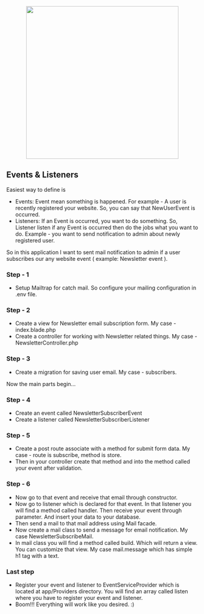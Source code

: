 <p align="center"><a href="https://laravel.com" target="_blank"><img src="https://raw.githubusercontent.com/laravel/art/master/logo-lockup/5%20SVG/2%20CMYK/1%20Full%20Color/laravel-logolockup-cmyk-red.svg" width="400"></a></p>


## Events & Listeners

Easiest way to define is
- Events: Event mean something is happened. For example - A user is recently registered your website. So, you can say that NewUserEvent is occurred.
- Listeners: If an Event is occurred, you want to do something. So, Listener listen if any Event is occurred then do the jobs what you want to do. Example - you want to send notification to admin about newly registered user.


So in this application I want to sent mail notification to admin if a user subscribes our any website event ( example: Newsletter event ).

### Step - 1
- Setup Mailtrap for catch mail. So configure your mailing configuration in .env file.
### Step - 2
- Create a view for Newsletter email subscription form. My case - index.blade.php
- Create a controller for working with Newsletter related things. My case - NewsletterController.php
### Step - 3
- Create a migration for saving user email. My case - subscribers.

Now the main parts begin...

### Step - 4
- Create an event called NewsletterSubscriberEvent
- Create a listener called NewsletterSubscriberListener
### Step - 5
- Create a post route associate with a method for submit form data. My case - route is subscribe, method is store.
- Then in your controller create that method and into the method called your event after validation.
### Step - 6
- Now go to that event and receive that email through constructor.
- Now go to listener which is declared for that event. In that listener you will find a method called handler. Then receive your event through parameter. And insert your data to your database.
- Then send a mail to that mail address using Mail facade.
- Now create a mail class to send a message for email notification. My case NewsletterSubscribeMail.
- In mail class you will find a method called build. Which will return a view. You can customize that view. My case mail.message which has simple h1 tag with a text.
### Last step
- Register your event and listener to EventServiceProvider which is located at app/Providers directory. You will find an array called listen where you have to register your event and listener.
- Boom!!! Everything will work like you desired. :)
